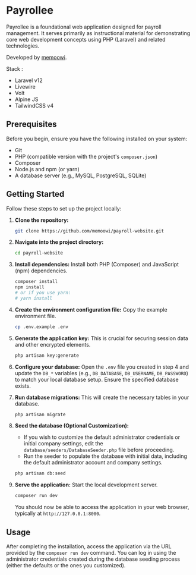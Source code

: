 # Payrollee

Payrollee is a foundational web application designed for payroll management. It serves primarily as instructional material for demonstrating core web development concepts using PHP (Laravel) and related technologies.

Developed by [memoowi](https://github.com/memoowi).

Stack :
* Laravel v12
* Livewire
* Volt
* Alpine JS
* TailwindCSS v4

## Prerequisites

Before you begin, ensure you have the following installed on your system:

* Git
* PHP (compatible version with the project's `composer.json`)
* Composer
* Node.js and npm (or yarn)
* A database server (e.g., MySQL, PostgreSQL, SQLite)

## Getting Started

Follow these steps to set up the project locally:

1.  **Clone the repository:**
    ```bash
    git clone https://github.com/memoowi/payroll-website.git
    ```

2.  **Navigate into the project directory:**
    ```bash
    cd payroll-website
    ```

3.  **Install dependencies:**
    Install both PHP (Composer) and JavaScript (npm) dependencies.
    ```bash
    composer install
    npm install
    # or if you use yarn:
    # yarn install
    ```

4.  **Create the environment configuration file:**
    Copy the example environment file.
    ```bash
    cp .env.example .env
    ```

5.  **Generate the application key:**
    This is crucial for securing session data and other encrypted elements.
    ```bash
    php artisan key:generate
    ```

6.  **Configure your database:**
    Open the `.env` file you created in step 4 and update the `DB_*` variables (e.g., `DB_DATABASE`, `DB_USERNAME`, `DB_PASSWORD`) to match your local database setup. Ensure the specified database exists.

7.  **Run database migrations:**
    This will create the necessary tables in your database.
    ```bash
    php artisan migrate
    ```

8.  **Seed the database (Optional Customization):**
    * If you wish to customize the default administrator credentials or initial company settings, edit the `database/seeders/DatabaseSeeder.php` file before proceeding.
    * Run the seeder to populate the database with initial data, including the default administrator account and company settings.
    ```bash
    php artisan db:seed
    ```

9.  **Serve the application:**
    Start the local development server.
    ```bash
    composer run dev
    ```

    You should now be able to access the application in your web browser, typically at `http://127.0.0.1:8000`.

## Usage

After completing the installation, access the application via the URL provided by the `composer run dev` command. You can log in using the administrator credentials created during the database seeding process (either the defaults or the ones you customized).